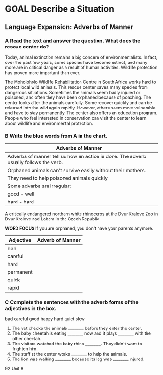# GOAL Describe a Situation

## Language Expansion: Adverbs of Manner

### A Read the text and answer the question. What does the rescue center do?

Today, animal extinction remains a big concern of environmentalists. In fact, over the past few years, some species have become extinct, and many more are in critical danger as a result of human activities. Wildlife protection has proven more important than ever.

The Moholoholo Wildlife Rehabilitation Centre in South Africa works hard to protect local wild animals. This rescue center saves many species from dangerous situations. Sometimes the animals seem badly injured or poisoned, and often they have been orphaned because of poaching. The center looks after the animals carefully. Some recover quickly and can be released into the wild again rapidly. However, others seem more vulnerable and have to stay permanently. The center also offers an education program. People who feel interested in conservation can visit the center to learn about wildlife and environmental protection.

### B Write the blue words from A in the chart.

| Adverbs of Manner |                                                                   |
|-------------------|-------------------------------------------------------------------|
| Adverbs of manner tell us how an action is done. The adverb usually follows the verb. | |
| Orphaned animals can't survive easily without their mothers.                          | |
| They need to help poisoned animals quickly                                            | |
| Some adverbs are irregular:                                                           | |
| good - well                                                                           | |
| hard - hard                                                                           | |

A critically endangered northern white rhinoceros at the Dvur Kralove Zoo in Dvur Kralove nad Labem in the Czech Republic

**WORD FOCUS**
If you are orphaned, you don't have your parents anymore.

| Adjective  | Adverb of Manner |
|------------|------------------|
| bad        |                  |
| careful    |                  |
| hard       |                  |
| permanent  |                  |
| quick      |                  |
| rapid      |                  |

### C Complete the sentences with the adverb forms of the adjectives in the box.

bad    careful
good   happy
hard   quiet
slow

1. The vet checks the animals ________ before they enter the center.
2. The baby cheetah is eating ________ now and it plays ________ with the other cheetah.
3. The visitors watched the baby rhino ________. They didn't want to frighten him.
4. The staff at the center works ________ to help the animals.
5. The lion was walking ________ because its leg was ________ injured.

92 Unit 8